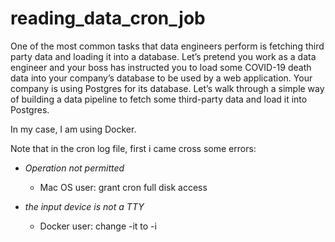 # reading_data_cron_job


One of the most common tasks that data engineers perform is fetching third party data and loading it into a database. Let’s pretend you work as a data engineer and your boss has instructed you to load some COVID-19 death data into your company’s database to be used by a web application. Your company is using Postgres for its database. Let’s walk through a simple way of building a data pipeline to fetch some third-party data and load it into Postgres.

In my case, I am using Docker.

Note that in the cron log file, first i came cross some errors:

- *Operation not permitted*

  - Mac OS user: grant cron full disk access
 
- *the input device is not a TTY*

  - Docker user: change -it to -i
